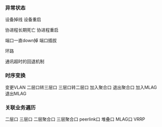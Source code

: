 ### 异常状态
设备掉线
设备重启

协进程长期死亡
协进程重启

端口一直down掉
端口插拔

环路

通讯超时的回退机制

### 时序变换
变更VLAN
二层口转三层口
三层口转二层口
加入聚合口
退出聚合口
加入MLAG
退出MLAG

### 关联业务遍历
二层口
三层口
二层聚合口
三层聚合口
peerlink口
堆叠口
MLAG口
VRRP
